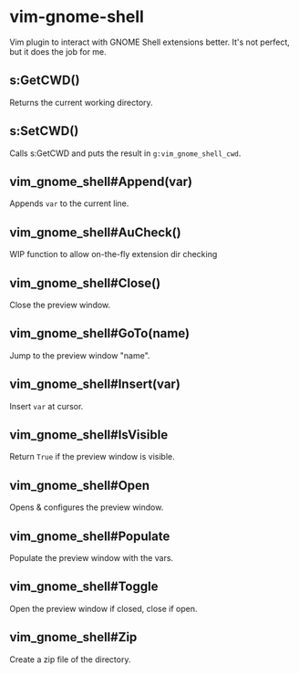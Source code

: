 # vim-gnome-shell

Vim plugin to interact with GNOME Shell extensions better. It's not perfect, but it does the job for me.

## s:GetCWD()
  
Returns the current working directory.

## s:SetCWD()

Calls s:GetCWD and puts the result in `g:vim_gnome_shell_cwd`.

## vim_gnome_shell#Append(var)

Appends `var` to the current line.

##  vim_gnome_shell#AuCheck()

WIP function to allow on-the-fly extension dir checking

##  vim_gnome_shell#Close()

Close the preview window.

##  vim_gnome_shell#GoTo(name)
    
Jump to the preview window "name".

##  vim_gnome_shell#Insert(var)

Insert `var` at cursor.

##  vim_gnome_shell#IsVisible
    
Return `True` if the preview window is visible.

##  vim_gnome_shell#Open
    
Opens & configures the preview window.
    
##  vim_gnome_shell#Populate
    
Populate the preview window with the vars.  
  
##  vim_gnome_shell#Toggle
    
Open the preview window if closed, close if open.
    
##  vim_gnome_shell#Zip
    
Create a zip file of the directory.
